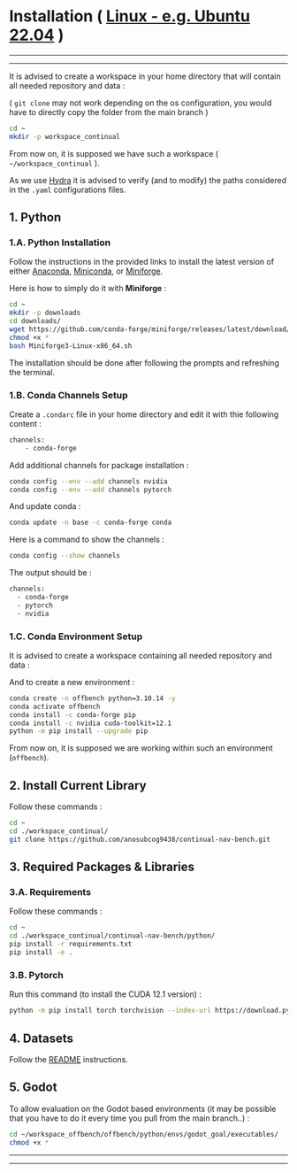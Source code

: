 # **Installation** ( [Linux - e.g. Ubuntu 22.04](https://releases.ubuntu.com/jammy/) )

___
___

It is advised to create a workspace in your home directory that will contain all needed repository and data :

( `git clone` may not work depending on the os configuration, you would have to directly copy the folder from the main branch )

```bash
cd ~
mkdir -p workspace_continual
```

From now on, it is supposed we have such a workspace ( `~/workspace_continual` ).

As we use [Hydra](https://hydra.cc/docs/intro/) it is advised to verify (and to modify) the paths considered in the `.yaml` configurations files.

## **1. Python**

### **1.A. Python Installation**

Follow the instructions in the provided links to install the latest version of either [Anaconda](https://docs.anaconda.com/free/anaconda/install/windows/), [Miniconda](https://docs.anaconda.com/free/miniconda/index.html), or [Miniforge](https://github.com/conda-forge/miniforge).

Here is how to simply do it with **Miniforge** :

```bash
cd ~
mkdir -p downloads
cd downloads/
wget https://github.com/conda-forge/miniforge/releases/latest/download/Miniforge3-Linux-x86_64.sh
chmod +x *
bash Miniforge3-Linux-x86_64.sh
```

The installation should be done after following the prompts and refreshing the terminal.

### **1.B. Conda Channels Setup**

Create a `.condarc` file in your home directory and edit it with thie following content :

```bash
channels:
    - conda-forge
```

Add additional channels for package installation :

```bash
conda config --env --add channels nvidia
conda config --env --add channels pytorch
```

And update conda :

```bash
conda update -n base -c conda-forge conda
```

Here is a command to show the channels :

```bash
conda config --show channels
```

The output should be :

```bash
channels:
  - conda-forge
  - pytorch
  - nvidia
```

### **1.C. Conda Environment Setup**

It is advised to create a workspace containing all needed repository and data :

And to create a new environment :

```bash
conda create -n offbench python=3.10.14 -y
conda activate offbench
conda install -c conda-forge pip
conda install -c nvidia cuda-toolkit=12.1
python -m pip install --upgrade pip
```

From now on, it is supposed we are working within such an environment (`offbench`).

## **2. Install Current Library**

Follow these commands :

```bash
cd ~
cd ./workspace_continual/
git clone https://github.com/anosubcog9438/continual-nav-bench.git
```

## **3. Required Packages & Libraries**

### **3.A. Requirements**

Follow these commands :

```bash
cd ~
cd ./workspace_continual/continual-nav-bench/python/
pip install -r requirements.txt
pip install -e .
```

### **3.B. Pytorch**

Run this command (to install the CUDA 12.1 version) :

```bash
python -m pip install torch torchvision --index-url https://download.pytorch.org/whl/cu121
```

## **4. Datasets**

Follow the [README](../README.md) instructions.

## **5. Godot**

To allow evaluation on the Godot based environments (it may be possible that you have to do it every time you pull from the main branch..) :

```bash
cd ~/workspace_offbench/offbench/python/envs/godot_goal/executables/
chmod +x *
```

___
___

